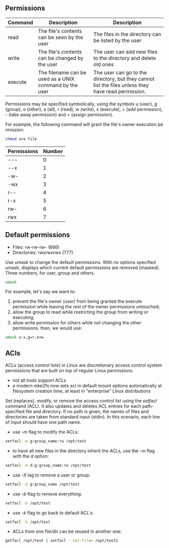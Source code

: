 <h2>Permissions</h2>

| Command | Description | Description |
| --- | --- | --- |
| read | The file's contents can be seen by the user | The files in the directory can be listed by the user |
| write | The file's contents can be changed by the user | The user can add new files to the directory and delete old ones |
| execute | The filename can be used as a UNIX command by the user | The user can go to the directory, but they cannot list the files unless they have read permission. |

Permissions may be specified symbolically, using the symbols u (user), g (group), o (other), a (all), r (read), w (write), x (execute), + (add permission), - (take away permission) and = (assign permission).

For example, the following command will grant the file's owner execution permission:

```bash
chmod u+x file
```

| Permissions | Number |
| --- | --- |
| --- | 0 |
| --x | 1 |
| -w- | 2 |
| -wx | 3 |
| r-- | 4 |
| r-x | 5 |
| rw- | 6 |
| rwx | 7 |

<h2>Default permissions</h2>

* Files: rw-rw-rw- (666)
* Directories: rwxrwxrwx (777)

Use umask to change the default permissions. With no options specified umask, displays which current default permissions are removed (masked).
Three numbers, for user, group and others.

```bash
umask
```

For example, let's say we want to:

1. prevent the file's owner (user) from being granted the execute permission while leaving the rest of the owner permissions untouched;
2. allow the group to read while restricting the group from writing or executing;
3. allow write permission for others while not changing the other permissions.
then, we would use:

```bash
umask u-x,g=r,o+w
```

<h2>ACls</h2>
ACLs (access control lists) in Linux are discretionary access control system permissions that are built on top of regular Linux permissions.

* not all tools support ACLs
* a modern mke2fs now sets acl in default mount options automatically at filesystem creation time, at least in "enterprise" Linux distributions

Set (replaces), modify, or remove the access control list using the <i>setfacl</i> command (ACL). It also updates and deletes ACL entries for each path-specified file and directory. If no path is given, the names of files and directories are taken from standard input (stdin). In this scenario, each line of input should have one path name.

* use <i>-m</i> flag to modify the ACLs:

```bash
setfacl -m g:group_name:rw /opt/test
```

* to have all new files in the directory inherit the ACLs, use the <i>-m</i> flag with the <i>d</i> option:

```bash
setfacl -m d:g:group_name:rw /opt/test
```

* use <i>-X</i> lag to remove a user or group:

```bash
setfacl -X g:group_name /opt/test
```

* use <i>-b</i> flag to remove everything: 

```bash
setfacl -b /opt/test
```

* use <i>-k</i> flag to go back to default ACL's: 

```bash
setfacl -k /opt/test
```

* ACLs from one file/dir can be reused in another one:

```bash
getfacl /opt/test | setfacl --set-file= /opt/test2
```
